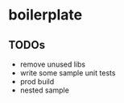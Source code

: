 # boilerplate

## TODOs
 * remove unused libs
 * write some sample unit tests
 * prod build
 * nested sample